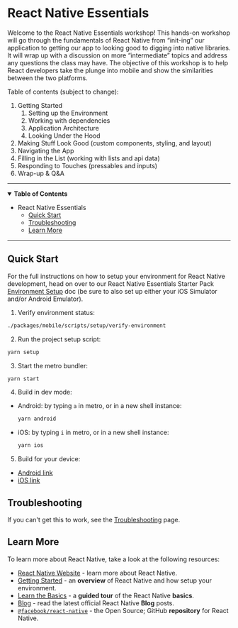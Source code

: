 # React Native Essentials

Welcome to the React Native Essentials workshop! This hands-on workshop will go through the fundamentals of React Native from “init-ing” our application to getting our app to looking good to digging into native libraries. It will wrap up with a discussion on more “intermediate” topics and address any questions the class may have. The objective of this workshop is to help React developers take the plunge into mobile and show the similarities between the two platforms.

Table of contents (subject to change):

1. Getting Started
   1. Setting up the Environment
   2. Working with dependencies
   3. Application Architecture
   4. Looking Under the Hood
2. Making Stuff Look Good (custom components, styling, and layout)
3. Navigating the App
4. Filling in the List (working with lists and api data)
5. Responding to Touches (pressables and inputs)
6. Wrap-up & Q&A

---

<details open>
  <summary><strong>Table of Contents</strong></summary>

- React Native Essentials
  - [Quick Start](#quick-start)
  - [Troubleshooting](#troubleshooting)
  - [Learn More](#learn-more)

---

## Quick Start

For the full instructions on how to setup your environment for React Native development, head on over to our React Native Essentials Starter Pack [Environment Setup](https://github.com/infinitered/ReactNativeEssentialsStarterPack/blob/main/docs/environment-setup-guide.md) doc (be sure to also set up either your iOS Simulator and/or Android Emulator).

1. Verify environment status:

```bash
./packages/mobile/scripts/setup/verify-environment
```

2. Run the project setup script:

```bash
yarn setup
```

3. Start the metro bundler:

```bash
yarn start
```

4. Build in dev mode:

- Android: by typing `a` in metro, or in a new shell instance:

  ```bash
  yarn android
  ```

- iOS: by typing `i` in metro, or in a new shell instance:

  ```bash
  yarn ios
  ```

5. Build for your device:

- [Android link](./docs/simulators-setup.md#yarn-android)
- [iOS link](./docs/simulators-setup.md#launching-a-specific-simulator)

## Troubleshooting

If you can't get this to work, see the [Troubleshooting](https://reactnative.dev/docs/troubleshooting) page.

## Learn More

To learn more about React Native, take a look at the following resources:

- [React Native Website](https://reactnative.dev) - learn more about React Native.
- [Getting Started](https://reactnative.dev/docs/environment-setup) - an **overview** of React Native and how setup your environment.
- [Learn the Basics](https://reactnative.dev/docs/getting-started) - a **guided tour** of the React Native **basics**.
- [Blog](https://reactnative.dev/blog) - read the latest official React Native **Blog** posts.
- [`@facebook/react-native`](https://github.com/facebook/react-native) - the Open Source; GitHub **repository** for React Native.
